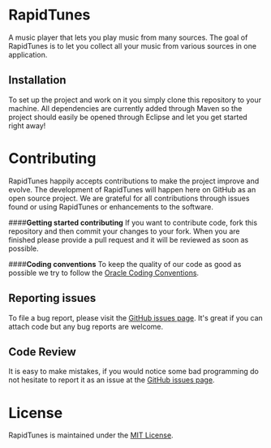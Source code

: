 # RapidTunes

A music player that lets you play music from many sources. The goal of RapidTunes is to let you collect all your music from various sources in one application. 

Installation
---------
To set up the project and work on it you simply clone this repository to your machine. All dependencies are currently added through Maven so the project should easily be opened through Eclipse and let you get started right away!


# Contributing
RapidTunes happily accepts contributions to make the project improve and evolve. The development of RapidTunes will happen here on GitHub as an open source project. We are grateful for all contributions through issues found or using RapidTunes or enhancements to the software.

####**Getting started contributing**
If you want to contribute code, fork this repository and then commit your changes to your fork. When you are finished please provide a pull request and it will be reviewed as soon as possible.

####**Coding conventions**
To keep the quality of our code as good as possible we try to follow the [Oracle Coding Conventions](http://www.oracle.com/technetwork/java/codeconvtoc-136057.html).

## Reporting issues
To file a bug report, please visit the [GitHub issues page](https://github.com/brokenprogrammer/RapidTunes/issues).  It's great if you can attach code but any bug reports are welcome.

## Code Review
It is easy to make mistakes, if you would notice some bad programming do not hesitate to report it as an issue at the [GitHub issues page](https://github.com/brokenprogrammer/RapidTunes/issues).

# License
RapidTunes is maintained under the [MIT License](https://github.com/brokenprogrammer/RapidTunes/blob/master/LICENSE).